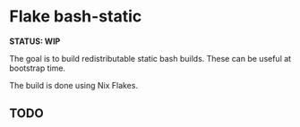 # Flake bash-static

**STATUS: WIP**

The goal is to build redistributable static bash builds. These can be useful
at bootstrap time.

The build is done using Nix Flakes.

## TODO


